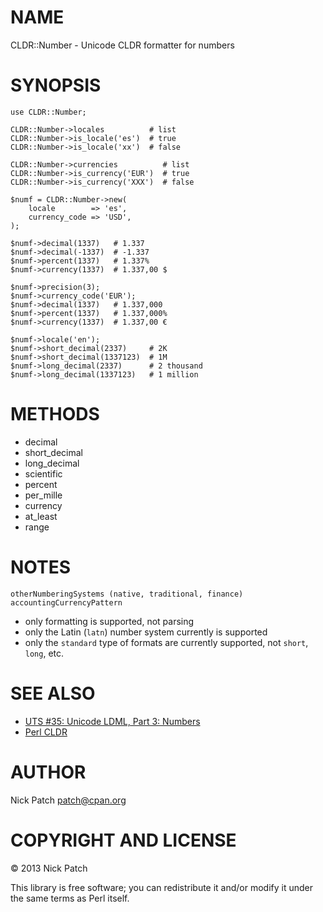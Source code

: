 # NAME

CLDR::Number - Unicode CLDR formatter for numbers

# SYNOPSIS

    use CLDR::Number;

    CLDR::Number->locales          # list
    CLDR::Number->is_locale('es')  # true
    CLDR::Number->is_locale('xx')  # false

    CLDR::Number->currencies          # list
    CLDR::Number->is_currency('EUR')  # true
    CLDR::Number->is_currency('XXX')  # false

    $numf = CLDR::Number->new(
        locale        => 'es',
        currency_code => 'USD',
    );

    $numf->decimal(1337)   # 1.337
    $numf->decimal(-1337)  # -1.337
    $numf->percent(1337)   # 1.337%
    $numf->currency(1337)  # 1.337,00 $

    $numf->precision(3);
    $numf->currency_code('EUR');
    $numf->decimal(1337)   # 1.337,000
    $numf->percent(1337)   # 1.337,000%
    $numf->currency(1337)  # 1.337,00 €

    $numf->locale('en');
    $numf->short_decimal(2337)     # 2K
    $numf->short_decimal(1337123)  # 1M
    $numf->long_decimal(2337)      # 2 thousand
    $numf->long_decimal(1337123)   # 1 million

# METHODS

- decimal
- short\_decimal
- long\_decimal
- scientific
- percent
- per\_mille
- currency
- at\_least
- range

# NOTES

    otherNumberingSystems (native, traditional, finance)
    accountingCurrencyPattern

- only formatting is supported, not parsing
- only the Latin (`latn`) number system currently is supported
- only the `standard` type of formats are currently supported, not `short`, `long`, etc.

# SEE ALSO

- [UTS \#35: Unicode LDML, Part 3: Numbers](http://www.unicode.org/reports/tr35/tr35-numbers.html)
- [Perl CLDR](http://perl-cldr.github.io/)

# AUTHOR

Nick Patch <patch@cpan.org>

# COPYRIGHT AND LICENSE

© 2013 Nick Patch

This library is free software; you can redistribute it and/or modify it under
the same terms as Perl itself.
